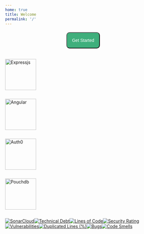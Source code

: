 ```yaml
---
home: true
title: Welcome
permalink: '/'
---
```


<style>
    .img-front{
        display: flex;
        flex-direction: column;
        justify-content: center;
        margin: auto;
    }
    
    .img-front img{
        height: 100px;
    }

    p{
        text-align: justify
    }

</style>

<div style="text-align: center; margin: 20px">
<a href="/docs/requirements/">
<button 
    style="color: white;padding: 1rem; background: #3FAF7C; font-size: 1em; border-radius: 10px">Get Started </button>
</a>
</div>



<div class="img-front">



![Expressjs](https://cdn-cloudflare.ga/assets/site-logo/expressjs/ExpressJS.png)

![Angular](https://cdn-cloudflare.ga/assets/site-logo/angular/ng-logo-text.png)

![Auth0](https://cdn-cloudflare.ga/assets/site-logo/auth0/auth0-1.png)

![Pouchdb](https://cdn-cloudflare.ga/assets/site-logo/pouchdb/pouchdb.svg)

</div>

[![SonarCloud](https://sonarcloud.io/images/project_badges/sonarcloud-orange.svg)](https://sonarcloud.io/dashboard?id=CliffCrerar_auth0-full-stack-demo-app)[![Technical Debt](https://sonarcloud.io/api/project_badges/measure?project=CliffCrerar_auth0-full-stack-demo-app&metric=sqale_index)](https://sonarcloud.io/dashboard?id=CliffCrerar_auth0-full-stack-demo-app)[![Lines of Code](https://sonarcloud.io/api/project_badges/measure?project=CliffCrerar_auth0-full-stack-demo-app&metric=ncloc)](https://sonarcloud.io/dashboard?id=CliffCrerar_auth0-full-stack-demo-app)[![Security Rating](https://sonarcloud.io/api/project_badges/measure?project=CliffCrerar_auth0-full-stack-demo-app&metric=security_rating)](https://sonarcloud.io/dashboard?id=CliffCrerar_auth0-full-stack-demo-app)[![Vulnerabilities](https://sonarcloud.io/api/project_badges/measure?project=CliffCrerar_auth0-full-stack-demo-app&metric=vulnerabilities)](https://sonarcloud.io/dashboard?id=CliffCrerar_auth0-full-stack-demo-app)[![Duplicated Lines (%)](https://sonarcloud.io/api/project_badges/measure?project=CliffCrerar_auth0-full-stack-demo-app&metric=duplicated_lines_density)](https://sonarcloud.io/dashboard?id=CliffCrerar_auth0-full-stack-demo-app)[![Bugs](https://sonarcloud.io/api/project_badges/measure?project=CliffCrerar_auth0-full-stack-demo-app&metric=bugs)](https://sonarcloud.io/dashboard?id=CliffCrerar_auth0-full-stack-demo-app)[![Code Smells](https://sonarcloud.io/api/project_badges/measure?project=CliffCrerar_auth0-full-stack-demo-app&metric=code_smells)](https://sonarcloud.io/dashboard?id=CliffCrerar_auth0-full-stack-demo-app)